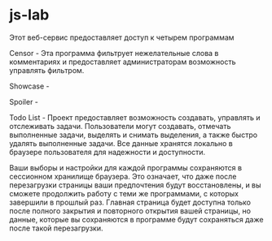 # js-lab
<p>
Этот веб-сервис предоставляет доступ к четырем программам<br>
</p>
<p>
<span>Censor</span> - Эта программа фильтрует нежелательные слова в комментариях и предоставляет
администраторам возможность управлять фильтром.<br>
</p>
<p>
<span>Showcase</span> -<br>
</p>
<p>
<span>Spoiler</span> -<br>
</p>
<p>
<span>Todo List</span> - Проект предоставляет возможность создавать, управлять и отслеживать
задачи.
Пользователи могут создавать, отмечать выполненные задачи, выделять и снимать выделения, а также
быстро удалять выполненные задачи. Все данные хранятся локально в браузере пользователя для
надежности и доступности.<br>
</p>
<p>
Ваши выборы и настройки для каждой программы сохраняются в сессионном хранилище браузера. Это
означает, что даже после перезагрузки страницы ваши предпочтения будут восстановлены, и вы
сможете
продолжить работу с теми же программами, с которых завершили в прошлый раз. Главная страница
будет
доступна только после полного закрытия и повторного открытия вашей страницы, но данные, которые
вы
сохраняются в программе будут сохраняться даже после такой перезагрузки.
</p>
